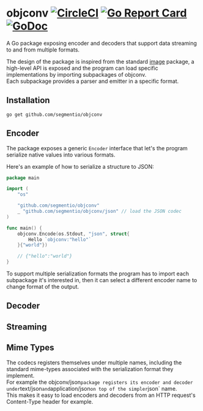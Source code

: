 objconv [![CircleCI](https://circleci.com/gh/segmentio/objconv.svg?style=shield)](https://circleci.com/gh/segmentio/objconv) [![Go Report Card](https://goreportcard.com/badge/github.com/segmentio/objconv)](https://goreportcard.com/report/github.com/segmentio/objconv) [![GoDoc](https://godoc.org/github.com/segmentio/objconv?status.svg)](https://godoc.org/github.com/segmentio/objconv)
=======

A Go package exposing encoder and decoders that support data streaming to and
from multiple formats.

The design of the package is inspired from the standard [image](https://golang.org/pkg/image/)
package, a high-level API is exposed and the program can load specific
implementations by importing subpackages of objconv.  
Each subpackage provides a parser and emitter in a specific format.

Installation
------------

```shell
go get github.com/segmentio/objconv
```

Encoder
-------

The package exposes a generic `Encoder` interface that let's the program
serialize native values into various formats.

Here's an example of how to serialize a structure to JSON:
```go
package main

import (
    "os"

    "github.com/segmentio/objconv"
    _ "github.com/segmentio/objconv/json" // load the JSON codec
)

func main() {
    objconv.Encode(os.Stdout, "json", struct{
        Hello `objconv:"hello"`
    }{"world"})

    // {"hello":"world"}
}
```

To support multiple serialization formats the program has to import each
subpackage it's interested in, then it can select a different encoder name to
change format of the output.

Decoder
-------

Streaming
---------

Mime Types
----------

The codecs registers themselves under multiple names, including the standard
mime-types associated with the serialization format they implement.  
For example the objconv/json` package registers its encoder and decoder under
`text/json` and `application/json` on top of the simpler `json` name.  
This makes it easy to load encoders and decoders from an HTTP request's
Content-Type header for example.
